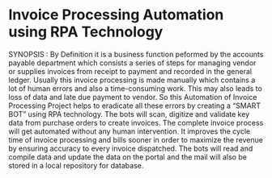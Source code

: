 # Invoice Processing Automation using RPA Technology

SYNOPSIS :
        By Definition it is a business function peformed by the accounts payable department which consists a series of steps for managing vendor or supplies invoices from receipt to payment and recorded in the general ledger. Usually this invoice processing is made manually which contains a lot of human errors and also a time-consuming work. This may also leads to loss of data and late due payment to vendor.
        So this Automation of Invoice Processing Project helps to eradicate all these errors by creating a “SMART BOT” using RPA technology. The bots will scan, digitize and validate key data from purchase orders to create invoices. The complete invoice process will get automated without any human intervention. It improves the cycle time of invoice processing and bills sooner in order to maximize the revenue by ensuring accuracy to every invoice dispatched. The bots will read and compile data and update the data on the portal and the mail will also be stored in a local repository for database.
        
